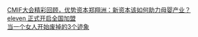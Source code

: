   
[CMIF大会精彩回顾，优势资本郑翔洲：新资本该如何助力母婴产业？](http://www.dianyue.me/archives/615/c7fbsz7wbom2431i/)  
[eleven 正式开启全国加盟](http://www.dianyue.me/archives/871/lnil3l6uuddxz8xe/)  
[当一个女人开始废掉的3个迹象](http://www.dianyue.me/archives/137/fl7e0ghd6zi3w83a/)